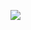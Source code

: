 ![](achments/1102826394511216690/1128814026965659711/Untitled1230_20230712162251.png?width=671&height=671)
